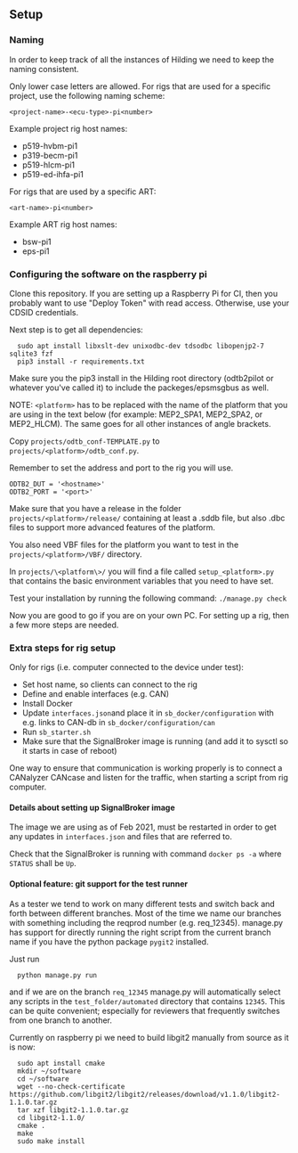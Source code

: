 
## Setup

### Naming

In order to keep track of all the instances of Hilding we need to keep the naming consistent.

Only lower case letters are allowed. For rigs that are used for a specific
project, use the following naming scheme:

```
<project-name>-<ecu-type>-pi<number>
```

Example project rig host names:
 - p519-hvbm-pi1
 - p319-becm-pi1
 - p519-hlcm-pi1
 - p519-ed-ihfa-pi1

For rigs that are used by a specific ART:

```
<art-name>-pi<number>
```

Example ART rig host names:
 - bsw-pi1
 - eps-pi1


### Configuring the software on the raspberry pi

Clone this repository. If you are setting up a Raspberry Pi for CI, then you
probably want to use "Deploy Token" with read access. Otherwise, use your CDSID
credentials.

Next step is to get all dependencies:

```shell
  sudo apt install libxslt-dev unixodbc-dev tdsodbc libopenjp2-7 sqlite3 fzf
  pip3 install -r requirements.txt
```

Make sure you the pip3 install in the Hilding root directory (odtb2pilot or
whatever you've called it) to include the packeges/epsmsgbus as well.

NOTE: `<platform>` has to be replaced with the name of the platform that you are
using in the text below (for example: MEP2_SPA1, MEP2_SPA2, or MEP2_HLCM). The
same goes for all other instances of angle brackets.

Copy `projects/odtb_conf-TEMPLATE.py` to `projects/<platform>/odtb_conf.py`.

Remember to set the address and port to the rig you will use.

```
ODTB2_DUT = '<hostname>'
ODTB2_PORT = '<port>'
```

Make sure that you have a release in the folder `projects/<platform>/release/`
containing at least a .sddb file, but also .dbc files to support more advanced
features of the platform.

You also need VBF files for the platform you want to test in the
`projects/<platform>/VBF/` directory.

In `projects/\<platform\>/` you will find a file called `setup_<platform>.py` that
contains the basic environment variables that you need to have set.

Test your installation by running the following command: `./manage.py check`

Now you are good to go if you are on your own PC. For setting up a rig, then a
few more steps are needed.

### Extra steps for rig setup

Only for rigs (i.e. computer connected to the device under test):

 * Set host name, so clients can connect to the rig
 * Define and enable interfaces (e.g. CAN)
 * Install Docker
 * Update `interfaces.json`and place it in `sb_docker/configuration` with e.g.
   links to CAN-db in `sb_docker/configuration/can`
 * Run `sb_starter.sh`
 * Make sure that the SignalBroker image is running (and add it to sysctl so it
   starts in case of reboot)

One way to ensure that communication is working properly is to connect a
CANalyzer CANcase and listen for the traffic, when starting a script from rig
computer.

#### Details about setting up SignalBroker image

The image we are using as of Feb 2021, must be restarted in order to get any
updates in `interfaces.json` and files that are referred to.

Check that the SignalBroker is running with command `docker ps -a` where
`STATUS` shall be `Up`.


#### Optional feature: git support for the test runner

As a tester we tend to work on many different tests and switch back and forth
between different branches. Most of the time we name our branches with
something including the reqprod number (e.g. req_12345). manage.py has support
for directly running the right script from the current branch name if you have
the python package `pygit2` installed.

Just run
```
  python manage.py run
```
and if we are on the branch `req_12345` manage.py will automatically select any
scripts in the `test_folder/automated` directory that contains `12345`. This
can be quite convenient; especially for reviewers that frequently switches from
one branch to another.

Currently on raspberry pi we need to build libgit2 manually from source as it
is now:
```shell
  sudo apt install cmake
  mkdir ~/software
  cd ~/software
  wget --no-check-certificate https://github.com/libgit2/libgit2/releases/download/v1.1.0/libgit2-1.1.0.tar.gz
  tar xzf libgit2-1.1.0.tar.gz
  cd libgit2-1.1.0/
  cmake .
  make
  sudo make install
```
